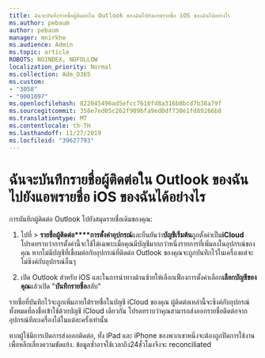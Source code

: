 ```yaml
---
title: ฉันจะบันทึกรายชื่อผู้ติดต่อใน Outlook ของฉันไปยังแอพรายชื่อ iOS ของฉันได้อย่างไร
ms.author: pebaum
author: pebaum
manager: mnirkhe
ms.audience: Admin
ms.topic: article
ROBOTS: NOINDEX, NOFOLLOW
localization_priority: Normal
ms.collection: Adm_O365
ms.custom:
- "3058"
- "9001097"
ms.openlocfilehash: 822045496ad5efcc7610fd8a316b8bcd7b38a79f
ms.sourcegitcommit: 358e7ed05c262f909bfa9ed0df730e1fd89266b8
ms.translationtype: MT
ms.contentlocale: th-TH
ms.lasthandoff: 11/27/2019
ms.locfileid: "39627793"
---
```

# <a name="how-do-i-save-my-outlook-contacts-to-my-ios-contacts-app"></a>ฉันจะบันทึกรายชื่อผู้ติดต่อใน Outlook ของฉันไปยังแอพรายชื่อ iOS ของฉันได้อย่างไร

การบันทึกผู้ติดต่อ Outlook ไปยังสมุดรายชื่อเดิมของคุณ:
 
1. ไปที่ > **รายชื่อผู้ติดต่อ****การตั้งค่าอุปกรณ์**และยืนยันว่า**บัญชีเริ่มต้น**ถูกตั้งค่าเป็น**iCloud** โปรดทราบว่าการตั้งค่านี้จะใช้ได้เฉพาะเมื่อคุณมีบัญชีมากกว่าหนึ่งรายการที่เพิ่มลงในอุปกรณ์ของคุณ หากไม่มีบัญชีที่เชื่อมต่อกับอุปกรณ์ที่ติดต่อ Outlook ของคุณจะถูกบันทึกไว้ในเครื่องแต่จะไม่ซิงค์กับอุปกรณ์อื่นๆ
 
2. เปิด Outlook สำหรับ iOS และในการนำทางด้านซ้ายให้เลือกเฟืองการตั้งค่าเลือก**เลือกบัญชีของคุณ**แล้วเปิด "**บันทึกรายชื่อ**สลับ"
 
รายชื่อที่บันทึกไว้จะถูกเพิ่มภายใต้รายชื่อในบัญชี iCloud ของคุณ ผู้ติดต่อเหล่านี้จะซิงค์กับอุปกรณ์ทั้งหมดที่ลงชื่อเข้าใช้ด้วยบัญชี iCloud เดียวกัน โปรดทราบว่าคุณสามารถส่งออกรายชื่อติดต่อจากอุปกรณ์ทีละเครื่องได้ในแต่ละครั้งเท่านั้น
 
หากผู้ใช้มีการเปิดการส่งออกติดต่อ, ทั้ง iPad และ iPhone ของพวกเขาหนึ่งจะต้องถูกปิดการใช้งานเพื่อหลีกเลี่ยงความขัดแย้ง. ข้อมูลซ้ำอาจใช้เวลาถึง24ชั่วโมงจึงจะ reconciliated